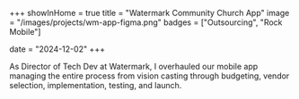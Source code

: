 +++
showInHome = true
title = "Watermark Community Church App"
image = "/images/projects/wm-app-figma.png"
badges = ["Outsourcing", "Rock Mobile"]

date = "2024-12-02"
+++

As Director of Tech Dev at Watermark, I overhauled our mobile app managing the entire process from
vision casting through budgeting, vendor selection, implementation, testing, and launch.
